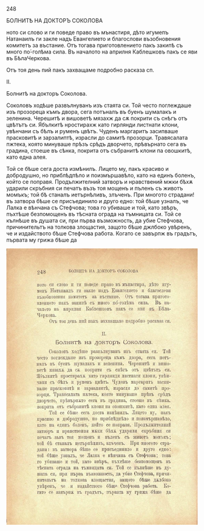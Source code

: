 ﻿248

БОЛНИТѢ НА ДОКТОРЪ СОКОЛОВА

ното си слово и ги поведе право въ мънастиря, дѣто игумепъ Натанаилъ ги закле надъ Евангелието и благослови възобновения комитетъ за въстание. Отъ тогава приготовлението пакъ закипѣ съ много по́-голѣма сила. Въ началото на априлня Каблешковъ пакъ се яви въ БѣлаЧеркова.

Отъ тоя день пий пакъ захващаме подробно расказа сп.

II.

Болнитѣ на докторъ Соколова.

Соколовъ ходѣше развълнуванъ изъ стаята си. Той често поглеждаше изъ прозореца къмъ двора, сега потъналъ въ буенъ шумалакъ и зеленина. Черешитѣ и вишоветѣ мязахж да сѫ покрити съ снѣгъ отъ цвѣтътъ си. Ябълкитѣ нростирахж като гирлянди листнати клони, увѣнчани съ бѣлъ и руменъ цвѣтъ. Чуденъ маргаритъ засипваше прасковитѣ и зарзалиптѣ, израсли до самитѣ прозорци. Травясалата пжтека, която минуваше прѣзъ срѣдъ дворчето, прѣвърнато сега въ градина, стоеше въ сѣнка, покрита отъ събранитѣ клони па овошкитѣ, като една алея.

Той се бѣше сега доста измѣнилъ. Лицето му, пакъ красиво и добродушно, но приблѣдпѣло и поизмършавѣло, като на единъ боленъ, който се поправя. Продължителний затворъ и нравствений мжки бѣхѫ ударили скръбния си печатъ възъ тоя мощенъ и пъленъ съ животъ момъкъ; той бѣ станалъ иетърнѣливъ, злъченъ. При многото страдани! въ затвора бѣше се присъединило и друго едно: той бѣше узналъ, че Лалка е вѣнчана съ Стефчова; това го убиваше и той, като звѣръ, пъхтѣше безпомощенъ въ тѣсната ограда на тъмницата си. Той се кълнѣше въ душата си, при първа възможность, да убие Стефчова, причинительтъ на толкова злощастия, защото бѣше джлбоко увѣренъ, че и издайството бѣше Стефчова работа. Когато се завърпж въ градътъ, първата му грижа бѣше да

![original](../images/279.jpg)

